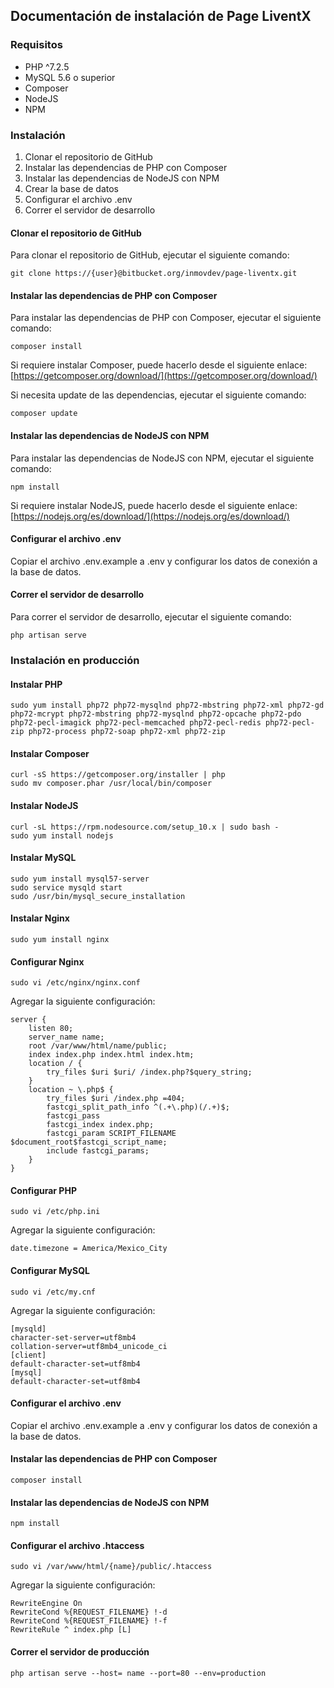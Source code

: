 ## Documentación de instalación de Page LiventX

### Requisitos

* PHP ^7.2.5
* MySQL 5.6 o superior
* Composer
* NodeJS
* NPM

### Instalación

1. Clonar el repositorio de GitHub
2. Instalar las dependencias de PHP con Composer
3. Instalar las dependencias de NodeJS con NPM
4. Crear la base de datos
5. Configurar el archivo .env
6. Correr el servidor de desarrollo

#### Clonar el repositorio de GitHub

Para clonar el repositorio de GitHub, ejecutar el siguiente comando:

    git clone https://{user}@bitbucket.org/inmovdev/page-liventx.git

#### Instalar las dependencias de PHP con Composer

Para instalar las dependencias de PHP con Composer, ejecutar el siguiente comando:

    composer install

Si requiere instalar Composer, puede hacerlo desde el siguiente enlace: [https://getcomposer.org/download/](https://getcomposer.org/download/)

Si necesita update de las dependencias, ejecutar el siguiente comando:

    composer update

#### Instalar las dependencias de NodeJS con NPM

Para instalar las dependencias de NodeJS con NPM, ejecutar el siguiente comando:

    npm install

Si requiere instalar NodeJS, puede hacerlo desde el siguiente enlace: [https://nodejs.org/es/download/](https://nodejs.org/es/download/)

#### Configurar el archivo .env

Copiar el archivo .env.example a .env y configurar los datos de conexión a la base de datos.

#### Correr el servidor de desarrollo

Para correr el servidor de desarrollo, ejecutar el siguiente comando:

    php artisan serve

### Instalación en producción

#### Instalar PHP

    sudo yum install php72 php72-mysqlnd php72-mbstring php72-xml php72-gd php72-mcrypt php72-mbstring php72-mysqlnd php72-opcache php72-pdo php72-pecl-imagick php72-pecl-memcached php72-pecl-redis php72-pecl-zip php72-process php72-soap php72-xml php72-zip

#### Instalar Composer

    curl -sS https://getcomposer.org/installer | php
    sudo mv composer.phar /usr/local/bin/composer

#### Instalar NodeJS

    curl -sL https://rpm.nodesource.com/setup_10.x | sudo bash -
    sudo yum install nodejs

#### Instalar MySQL

    sudo yum install mysql57-server
    sudo service mysqld start
    sudo /usr/bin/mysql_secure_installation

#### Instalar Nginx

    sudo yum install nginx

#### Configurar Nginx

    sudo vi /etc/nginx/nginx.conf

Agregar la siguiente configuración:

    server {
        listen 80;
        server_name name;
        root /var/www/html/name/public;
        index index.php index.html index.htm;
        location / {
            try_files $uri $uri/ /index.php?$query_string;
        }
        location ~ \.php$ {
            try_files $uri /index.php =404;
            fastcgi_split_path_info ^(.+\.php)(/.+)$;
            fastcgi_pass
            fastcgi_index index.php;
            fastcgi_param SCRIPT_FILENAME $document_root$fastcgi_script_name;
            include fastcgi_params;
        }
    }

#### Configurar PHP

    sudo vi /etc/php.ini

Agregar la siguiente configuración:

    date.timezone = America/Mexico_City

#### Configurar MySQL

    sudo vi /etc/my.cnf

Agregar la siguiente configuración:

    [mysqld]
    character-set-server=utf8mb4
    collation-server=utf8mb4_unicode_ci
    [client]
    default-character-set=utf8mb4
    [mysql]
    default-character-set=utf8mb4

#### Configurar el archivo .env

Copiar el archivo .env.example a .env y configurar los datos de conexión a la base de datos.

#### Instalar las dependencias de PHP con Composer

    composer install   

#### Instalar las dependencias de NodeJS con NPM

    npm install
 
#### Configurar el archivo .htaccess

    sudo vi /var/www/html/{name}/public/.htaccess

Agregar la siguiente configuración:

    RewriteEngine On
    RewriteCond %{REQUEST_FILENAME} !-d
    RewriteCond %{REQUEST_FILENAME} !-f
    RewriteRule ^ index.php [L]
    
#### Correr el servidor de producción

    php artisan serve --host= name --port=80 --env=production

